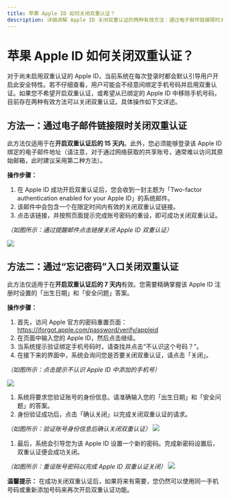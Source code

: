 ```yaml
---
title: 苹果 Apple ID 如何关闭双重认证？
description: 详细讲解 Apple ID 关闭双重认证的两种有效方法：通过电子邮件链接限时关闭和通过“忘记密码”入口关闭。适用于不想开启或需移除手机号的用户，附带操作步骤及图示。
---
```


# 苹果 Apple ID 如何关闭双重认证？

对于尚未启用双重认证的 Apple ID，当前系统在每次登录时都会默认引导用户开启此安全特性。若不仔细查看，用户可能会不经意间绑定手机号码并启用双重认证。如果您不希望开启双重认证，或希望从已绑定的 Apple ID 中移除手机号码，目前存在两种有效方法可以关闭双重认证。具体操作如下文详述。

## 方法一：通过电子邮件链接限时关闭双重认证

此方法仅适用于在**开启双重认证后的 15 天内**。此外，您必须能够登录该 Apple ID 绑定的电子邮件地址（请注意，对于通过网络获取的共享账号，通常难以访问其原始邮箱，此时建议采用第二种方法）。

**操作步骤：**

1. 在 Apple ID 成功开启双重认证后，您会收到一封主题为「Two-factor authentication enabled for your Apple ID」的系统邮件。
2. 该邮件中会包含一个在限定时间内有效的关闭双重认证链接。
3. 点击该链接，并按照页面提示完成账号密码的重设，即可成功关闭双重认证。

*（如图所示：通过提醒邮件点击链接关闭 Apple ID 双重认证）*

![](https://img.muooy.com/img/1/2025/06/28/685f90d64e3a0.webp)

## 方法二：通过“忘记密码”入口关闭双重认证

此方法仅适用于在**开启双重认证后的 7 天内**有效。您需要精确掌握该 Apple ID 注册时设置的「出生日期」和「安全问题」答案。

**操作步骤：**

1. 首先，访问 Apple 官方的密码重置页面：https://iforgot.apple.com/password/verify/appleid
2. 在页面中输入您的 Apple ID，然后点击继续。
3. 当系统提示验证绑定手机号码时，请查找并点击“不认识这个号码？”。
4. 在接下来的界面中，系统会询问您是否要关闭双重认证，请点击「关闭」。

*（如图所示：点击提示不认识 Apple ID 中添加的手机号）*

![](https://img.muooy.com/img/1/2025/06/28/685f919e73917.webp)

1. 系统将要求您验证账号的身份信息。请准确输入您的「出生日期」和「安全问题」的答案。
2. 身份验证成功后，点击「确认关闭」以完成关闭双重认证的请求。

*（如图所示：验证账号身份信息后确认关闭双重认证）*
![](https://img.muooy.com/img/1/2025/06/28/685f91af45eed.webp)

1. 最后，系统会引导您为该 Apple ID 设置一个新的密码。完成新密码设置后，双重认证便会成功关闭。

*（如图所示：重设账号密码以完成 Apple ID 双重认证关闭）*
![](https://img.muooy.com/img/1/2025/06/28/685f91be074a5.webp)

**温馨提示：** 在成功关闭双重认证后，如果将来有需要，您仍然可以使用同一手机号码或重新添加号码来再次开启双重认证功能。

